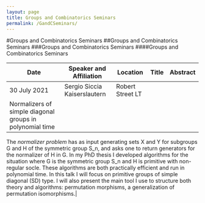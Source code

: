 ```yaml
---
layout: page
title: Groups and Combinatorics Seminars
permalink: /GandCSeminars/
---
```


#Groups and Combinatorics Seminars
##Groups and Combinatorics Seminars
###Groups and Combinatorics Seminars
####Groups and Combinatorics Seminars

|Date|Speaker and Affiliation|Location|Title|Abstract|
|----|-----------------------|--------|-----|--------|
|30 July 2021|Sergio Siccia Kaiserslautern|Robert Street LT|
Normalizers of simple diagonal groups in polynomial time|
The *normalizer problem* has as input generating sets X and Y for
subgroups G and H of the symmetric group S_n, and asks one to return
generators for the normalizer of H in G.
In my PhD thesis I developed algorithms for the situation where G is the
symmetric group S_n and H is primitive with non-regular socle. These
algorithms are both practically efficient and run in polynomial time. In
this talk I will focus on primitive groups of simple diagonal (SD) type.
I will also present the main tool I use to structure both theory and
algorithms: permutation morphisms, a generalization of permutation
isomorphisms.|


